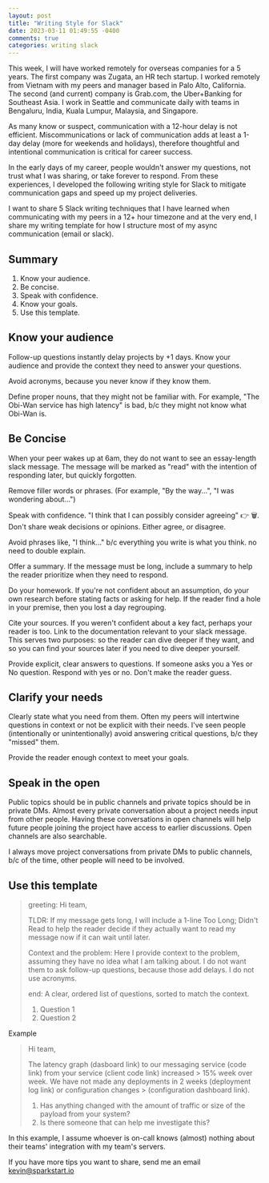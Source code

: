 ```yaml
---
layout: post
title: "Writing Style for Slack"
date: 2023-03-11 01:49:55 -0400
comments: true
categories: writing slack
---
```


This week, I will have worked remotely for overseas companies for a 5 years. The first company was Zugata, an HR tech startup. I worked remotely from Vietnam with my peers and manager based in Palo Alto, California. The second (and current) company is Grab.com, the Uber+Banking for Southeast Asia. I work in Seattle and communicate daily with teams in Bengaluru, India, Kuala Lumpur, Malaysia, and Singapore.


As many know or suspect, communication with a 12-hour delay is not efficient. Miscommunications or lack of communication adds at least a 1-day delay (more for weekends and holidays), therefore thoughtful and intentional communication is critical for career success.


In the early days of my career, people wouldn't answer my questions, not trust what I was sharing, or take forever to respond. From these experiences, I developed the following writing style for Slack to mitigate communication gaps and speed up my project deliveries.


I want to share 5 Slack writing techniques that I have learned when communicating with my peers in a 12+ hour timezone and at the very end, I share my writing template for how I structure most of my async communication (email or slack).


##  Summary

1. Know your audience.
2. Be concise.
3. Speak with confidence.
4. Know your goals.
5. Use this template.


## Know your audience


Follow-up questions instantly delay projects by +1 days. Know your audience and provide the context they need to answer your questions.


Avoid acronyms, because you never know if they know them.


Define proper nouns, that they might not be familiar with. For example, "The Obi-Wan service has high latency" is bad, b/c they might not know what Obi-Wan is.


## Be Concise


When your peer wakes up at 6am, they do not want to see an essay-length slack message. The message will be marked as "read" with the intention of responding later, but quickly forgotten.


Remove filler words or phrases. (For example, "By the way...", "I was wondering about...")


Speak with confidence. "I think that I can possibly consider agreeing" 👉 🗑️. Don't share weak decisions or opinions. Either agree, or disagree.


Avoid phrases like, "I think..." b/c everything you write is what you think. no need to double explain.


Offer a summary. If the message must be long, include a summary to help the reader prioritize when they need to respond.


Do your homework. If you're not confident about an assumption, do your own research before stating facts or asking for help. If the reader find a hole in your premise, then you lost a day regrouping.


Cite your sources. If you weren't confident about a key fact, perhaps your reader is too. Link to the documentation relevant to your slack message. This serves two purposes: so the reader can dive deeper if they want, and so you can find your sources later if you need to dive deeper yourself.


Provide explicit, clear answers to questions. If someone asks you a Yes or No question. Respond with yes or no. Don't make the reader guess.


## Clarify your needs

Clearly state what you need from them. Often my peers will intertwine questions in context or not be explicit with their needs. I've seen people (intentionally or unintentionally) avoid answering critical questions, b/c they "missed" them.

Provide the reader enough context to meet your goals.

## Speak in the open


Public topics should be in public channels and private topics should be in private DMs. Almost every private conversation about a project needs input from other people. Having these conversations in open channels will help future people joining the project have access to earlier discussions. Open channels are also searchable. 

I always move project conversations from private DMs to public channels, b/c of the time, other people will need to be involved.


## Use this template


> greeting: Hi team,
> 
> TLDR: If my message gets long, I will include a 1-line Too Long; Didn't Read to help the reader decide if they actually want to read my message now if it can wait until later.
> 
> Context and the problem: Here I provide context to the problem, assuming they have no idea what I am talking about. I do not want them to ask follow-up questions, because those add delays. I do not use acronyms.
> 
> end: A clear, ordered list of questions, sorted to match the context.
> 1. Question 1
> 2. Question 2

Example

> Hi team,
> 
> The latency graph (dasboard link) to our messaging service (code link) from your service (client code link) increased > 15% week over week. We have not made any deployments in 2 weeks (deployment log link) or configuration changes > (configuration dashboard link).
> 
> 1. Has anything changed with the amount of traffic or size of the payload from your system?
> 2. Is there someone that can help me investigate this?

In this example, I assume whoever is on-call knows (almost) nothing about their teams' integration with my team's servers.

If you have more tips you want to share, send me an email kevin@sparkstart.io